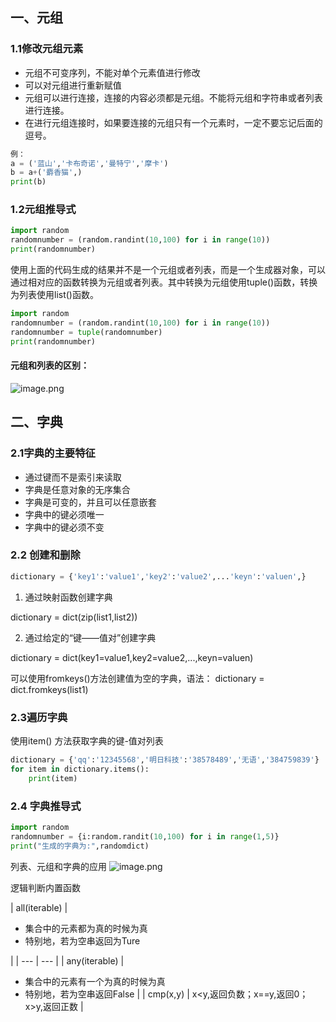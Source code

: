 ## 一、元组
### 1.1修改元组元素

- 元组不可变序列，不能对单个元素值进行修改
- 可以对元组进行重新赋值
- 元组可以进行连接，连接的内容必须都是元组。不能将元组和字符串或者列表进行连接。
- 在进行元组连接时，如果要连接的元组只有一个元素时，一定不要忘记后面的逗号。
```python
例：
a = ('蓝山','卡布奇诺','曼特宁','摩卡')
b = a+('麝香猫',)
print(b)
```
### 1.2元组推导式
```python
import random
randomnumber = (random.randint(10,100) for i in range(10))
print(randomnumber)
```
使用上面的代码生成的结果并不是一个元组或者列表，而是一个生成器对象，可以通过相对应的函数转换为元组或者列表。其中转换为元组使用tuple()函数，转换为列表使用list()函数。
```python
import random
randomnumber = (random.randint(10,100) for i in range(10))
randomnumber = tuple(randomnumber)
print(randomnumber)
```
#### 元组和列表的区别：

![image.png](https://cdn.nlark.com/yuque/0/2022/png/22838017/1651305704577-cc57a50c-57b2-4ec6-b413-94118dbaec7d.png#clientId=u461ffed4-65a0-4&from=paste&height=545&id=uc8c3ad9d&originHeight=1090&originWidth=1318&originalType=binary&ratio=1&rotation=0&showTitle=false&size=1672552&status=done&style=none&taskId=u08ec81fe-0cb9-49f3-9db0-66479a895a0&title=&width=659)

## 二、字典
### 2.1字典的主要特征

- 通过键而不是索引来读取
- 字典是任意对象的无序集合
- 字典是可变的，并且可以任意嵌套
- 字典中的键必须唯一
- 字典中的键必须不变
### 2.2 创建和删除
```python
dictionary = {'key1':'value1','key2':'value2',...'keyn':'valuen',}
```

1. 通过映射函数创建字典

dictionary = dict(zip(list1,list2))

2. 通过给定的“键——值对”创建字典

dictionary = dict(key1=value1,key2=value2,...,keyn=valuen)

可以使用fromkeys()方法创建值为空的字典，语法：
dictionary = dict.fromkeys(list1)

### 2.3遍历字典
使用item() 方法获取字典的键-值对列表
```python
dictionary = {'qq':'12345568','明日科技':'38578489','无语','384759839'}
for item in dictionary.items():
    print(item)
```
### 2.4 字典推导式
```python
import random
randomnumber = {i:random.randit(10,100) for i in range(1,5)}
print("生成的字典为:",randomdict)
```
列表、元组和字典的应用
![image.png](https://cdn.nlark.com/yuque/0/2022/png/22838017/1651308008798-46926d6c-1e4b-45c3-982c-a0b188a6a980.png#clientId=u461ffed4-65a0-4&from=paste&height=545&id=u9792477e&originHeight=1090&originWidth=766&originalType=binary&ratio=1&rotation=0&showTitle=false&size=792021&status=done&style=none&taskId=uca7a6615-fa81-4070-87ef-bcc0489d18d&title=&width=383)


逻辑判断内置函数

| all(iterable) | 
- 集合中的元素都为真的时候为真
- 特别地，若为空串返回为Ture

 |
| --- | --- |
| any(iterable) | 
- 集合中的元素有一个为真的时候为真
- 特别地，若为空串返回False
 |
| cmp(x,y) | x<y,返回负数；x==y,返回0；x>y,返回正数 |

